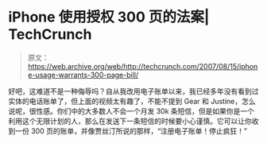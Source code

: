 # iPhone 使用授权 300 页的法案| TechCrunch

> 原文：<https://web.archive.org/web/http://techcrunch.com/2007/08/15/iphone-usage-warrants-300-page-bill/>

好吧，这难道不是一种侮辱吗？自从我改用电子账单以来，我已经多年没有看到过实体的电话账单了，但上面的视频太有趣了，不能不提到 Gear 和 Justine，怎么说呢，很性感。你们中的大多数人不会一个月发 30k 条短信，但是如果你是一个利用这个无限计划的人，那么在发送下一条短信的时候要小心谨慎。它可以让你收到一份 300 页的账单，并像贾丝汀所说的那样，“注册电子账单！停止疯狂！”